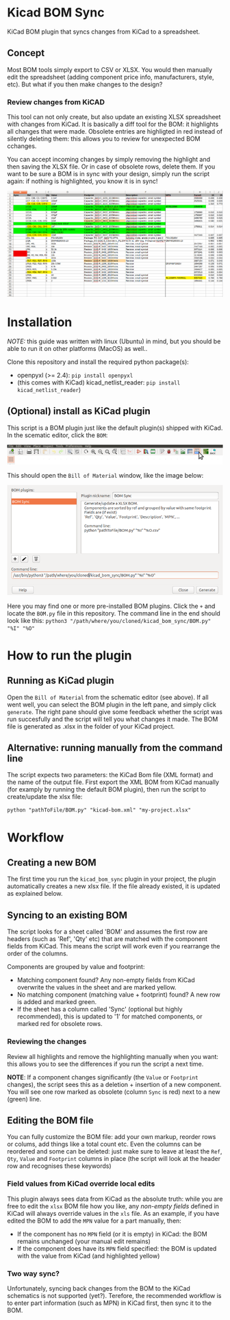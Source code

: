 # Kicad BOM Sync
KiCad BOM plugin that syncs changes from KiCad to a spreadsheet.

## Concept
Most BOM tools simply export to CSV or XLSX. You would then manually edit the spreadsheet
(adding component price info, manufacturers, style, etc). But what if you then make changes to the design?

### Review changes from KiCAD
This tool can not only create, but also update an existing XLSX spreadsheet with changes from KiCad.
It is basically a diff tool for the BOM: it highlights all changes that were made.
Obsolete entries are highligted in red instead of silently deleting them: this allows you to review for unexpected BOM cchanges.

You can accept incoming changes by simply removing the highlight and then saving the XLSX file. Or in case of obsolete rows, delete them. If you want to be sure a BOM is in sync with your design, simply run the script again: if nothing is highlighted, you know it is in sync!

![Screenshot: highlighted changes in the BOM](documentation/kicad_bom_tool_screenshot.png)

# Installation

*NOTE:* this guide was written with linux (Ubuntu) in mind, but you should be able to run it on other platforms (MacOS) as well..

Clone this repository and install the required python package(s):

* openpyxl (>= 2.4): `pip install openpyxl`
* (this comes with KiCad) kicad_netlist_reader: `pip install kicad_netlist_reader`)


## (Optional) install as KiCad plugin

This script is a BOM plugin just like the default plugin(s) shipped with KiCad.
In the scematic editor, click the `BOM`:

![Eeschema: BOM button](documentation/plugin_install_step1.png)

This should open the `Bill of Material` window, like the image below:

![Eeschema: Bill of Materials window](documentation/plugin_install_step2.png)

Here you may find one or more pre-installed BOM plugins. Click the `+` and locate the `BOM.py` file in this repository.
The command line in the end should look like this: `python3 "/path/where/you/cloned/kicad_bom_sync/BOM.py" "%I" "%O"`




# How to run the plugin

## Running as KiCad plugin

Open the `Bill of Material` from the schematic editor (see above). If all went well, you can select the BOM plugin in the left pane, and simply click `generate`. The right pane should give some feedback whether the script was run succesfully and the script will tell you what changes it made. The BOM file is generated as <projectname>.xlsx in the folder of your KiCad project.

## Alternative: running manually from the command line

The script expects two parameters: the KiCad Bom file (XML format) and the name of the output file.
First export the XML BOM from KiCad manually (for examply by running the default BOM plugin), then run the script to create/update the xlsx file:
```
python "pathToFile/BOM.py" "kicad-bom.xml" "my-project.xlsx"
```


# Workflow

## Creating a new BOM
The first time you run the `kicad_bom_sync` plugin in your project, the plugin automatically creates a new xlsx file. If the file already existed, it is updated as explained below.

## Syncing to an existing BOM
The script looks for a sheet called 'BOM' and assumes the first row are headers (such as 'Ref', 'Qty' etc) that are matched with the component fields from KiCad. This means the script will work even if you rearrange the order of the columns.

Components are grouped by value and footprint:
* Matching component found? Any non-empty fields from KiCad overwrite the values in the sheet and are marked yellow.
* No matching component (matching value + footprint) found? A new row is added and marked green.
* If the sheet has a column called 'Sync' (optional but highly recommended),
this is updated to '1' for matched components, or marked red for obsolete rows.

### Reviewing the changes

Review all highlights and remove the highlighting manually when you want: this allows you to see the differences if you run the script a next time.

**NOTE**: If a component changes significantly (the `Value` or `Footprint` changes), the script sees this as a deletion + insertion of a new component. You will see one row marked as obsolete (column `Sync` is red) next to a new (green) line.

## Editing the BOM file

You can fully customize the BOM file: add your own markup, reorder rows or colums, add things like a total count etc.
Even the columns can be reordered and some can be deleted: just make sure to leave at least the `Ref`, `Qty`, `Value` and `Footprint` columns in place (the script will look at the header row and recognises these keywords)

### Field values from KiCad override local edits

This plugin always sees data from KiCad as the absolute truth: while you are free to edit the `xlsx` BOM file how you like, any *non-empty fields* defined in KiCad will always override values in the  `xls` file. As an example, if you have edited the BOM to add the `MPN` value for a part manually, then:
* If the component has no `MPN` field (or it is empty) in KiCad: the BOM remains unchanged (your manual edit remains)
* If the component does have its `MPN` field specified: the BOM is updated with the value from KiCad (and highlighted yellow)

### Two way sync?

Unfortunately, syncing back changes from the BOM to the KiCad schematics is not supported (yet?). Terefore, the recommended workflow is to enter part information (such as MPN) in KiCad first, then sync it to the BOM.

